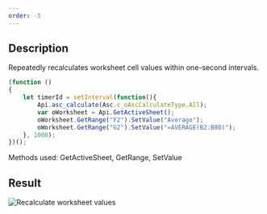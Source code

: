 ```yaml
---
order: -5
---
```


## Description

Repeatedly recalculates worksheet cell values within one-second intervals.

<!-- This code snippet is shown in the screenshot. -->

<!-- eslint-skip -->

``` ts
(function ()
{
    let timerId = setInterval(function(){
        Api.asc_calculate(Asc.c_oAscCalculateType.All);
        var oWorksheet = Api.GetActiveSheet();
        oWorksheet.GetRange("F2").SetValue("Average");
        oWorksheet.GetRange("G2").SetValue("=AVERAGE(B2:B80)");
    }, 1000);
})();
```

Methods used: GetActiveSheet, GetRange, SetValue

## Result

![Recalculate worksheet values](/assets/images/plugins/recalculate-cell-values.png)
